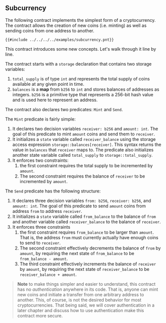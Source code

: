 ## Subcurrency

The following contract implements the simplest form of a cryptocurrency. The contract allows the
creation of new coins (i.e. minting) as well as sending coins from one address to another.

```pint
{{#include ../../../../examples/subcurrency.pnt}}
```

This contract introduces some new concepts. Let's walk through it line by line.

The contract starts with a `storage` declaration that contains two storage variables:

1. `total_supply` is of type `int` and represents the total supply of coins available at any given
   point in time.
1. `balances` is a **map** from `b256` to `int` and stores balances of addresses as integers. `b256`
   is a primitive type that represents a 256-bit hash value and is used here to represent an
   address.

The contract also declares two predicates: `Mint` and `Send`.

The `Mint` predicate is fairly simple:

1. It declares two decision variables `receiver: b256` and `amount: int`. The goal of this predicate
   to mint `amount` coins and send them to `receiver`.
1. It initializes a `state` variable called `receiver_balance` using the storage access expression
   `storage::balances[receiver]`. This syntax returns the value in `balances` that `receiver` maps
   to. The predicate also initializes another state variable called `total_supply` to
   `storage::total_supply`.
1. It enforces two constraints:
   1. the first constraint requires the total supply to be incremented by `amount`.
   1. The second constraint requires the balance of `receiver` to be incremented by `amount`.

The `Send` predicate has the following structure:

1. It declares three decision variables `from: b256`, `receiver: b256`, and `amount: int`. The goal
   of this predicate to send `amount` coins from address `from` to address `receiver`.
1. It initializes a `state` variable called `from_balance` to the balance of `from` and another
   variable called `receiver_balance` to the balance of `receiver`.
1. It enforces three constraints
   1. the first constraint requires `from_balance` to be larger than `amount`. That is, the address
      `from` must currently actually have enough coins to send to `receiver`.
   1. The second constraint effectively decrements the balance of `from` by `amount`, by requiring
      the next state of `from_balance` to be `from_balance - amount`.
   1. The third constraint effectively increments the balance of `receiver` by `amount`, by
      requiring the next state of `receiver_balance` to be `receiver_balance + amount`.

> **Note** to make things simpler and easier to understand, this contract has no _authentication_
> anywhere in its code. That is, anyone can mint new coins and initiate a transfer from one
> arbitrary address to another. This, of course, is not the desired behavior for most
> cryptocurrencies. That being said, we will cover authentication in a later chapter and discuss how
> to use authentication make this contract more secure.
